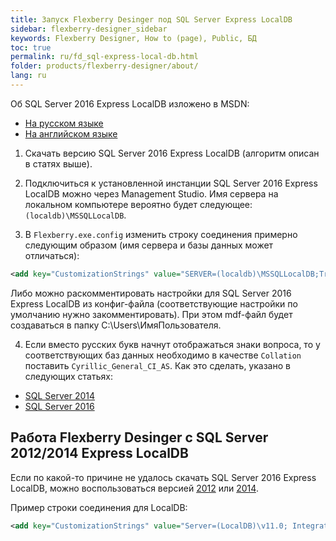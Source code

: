 ```yaml
---
title: Запуск Flexberry Desinger под SQL Server Express LocalDB
sidebar: flexberry-designer_sidebar
keywords: Flexberry Designer, How to (page), Public, БД
toc: true
permalink: ru/fd_sql-express-local-db.html
folder: products/flexberry-designer/about/
lang: ru
---
```


Об SQL Server 2016 Express LocalDB изложено в MSDN:
* [На русском языке](http://msdn.microsoft.com/ru-ru/library/hh510202.aspx)
* [На английском языке](http://msdn.microsoft.com/en-us/library/hh510202.aspx)

1. Скачать версию SQL Server 2016 Express LocalDB (алгоритм описан в статях выше).

2. Подключиться к установленной инстанции SQL Server 2016 Express LocalDB можно через Management Studio. Имя сервера на локальном компьютере вероятно будет следующее: `(localdb)\MSSQLLocalDB`.

3. В `Flexberry.exe.config` изменить строку соединения примерно следующим образом (имя сервера и базы данных может отличаться):

```xml
<add key="CustomizationStrings" value="SERVER=(localdb)\MSSQLLocalDB;Trusted_connection=yes;DATABASE=CaseLocalDB;"/>
```
Либо можно раскомментировать настройки для SQL Server 2016 Express LocalDB из конфиг-файла (соответствующие настройки по умолчанию нужно закомментировать). При этом mdf-файл будет создаваться в папку C:\Users\ИмяПользователя. 

4. Если вместо русских букв начнут отображаться знаки вопроса, то у соответствующих баз данных необходимо в качестве `Collation` поставить `Cyrillic_General_CI_AS`. Как это сделать, указано в следующих статьях: 

* [SQL Server 2014](http://technet.microsoft.com/en-us/library/ms175835(v=sql.120).aspx) 
* [SQL Server 2016](http://technet.microsoft.com/en-us/library/ms179254.aspx) 

## Работа Flexberry Desinger c SQL Server 2012/2014 Express LocalDB
Если по какой-то причине не удалось скачать SQL Server 2016 Express LocalDB, можно воспользоваться версией [2012](http://www.microsoft.com/ru-ru/download/details.aspx?id=35579) или [2014](https://www.microsoft.com/ru-ru/download/details.aspx%3Fid%3D42299).

Пример строки соединения для LоcalDB:

```xml
<add key="CustomizationStrings" value="Server=(LocalDB)\v11.0; Integrated Security=true;  AttachDbFileName=D:\Flexberry\a1.mdf;"/>
```

